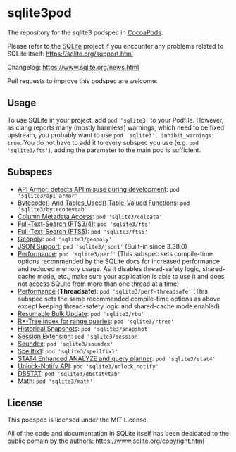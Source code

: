 sqlite3pod
==========

The repository for the sqlite3 podspec in [CocoaPods](http://cocoapods.org).

Please refer to the [SQLite](https://www.sqlite.org) project if you encounter any problems related to SQLite itself: https://sqlite.org/support.html

Changelog: https://www.sqlite.org/news.html

Pull requests to improve this podspec are welcome.

## Usage

To use SQLite in your project, add `pod 'sqlite3'` to your Podfile. However, as clang reports many (mostly harmless) warnings, which need to be fixed upstream, you probably want to use `pod 'sqlite3', inhibit_warnings: true`. You do not have to add it to every subspec you use (e.g. `pod 'sqlite3/fts'`), adding the parameter to the main pod is sufficient.


## Subspecs

- [API Armor, detects API misuse during development](https://sqlite.org/compile.html#enable_api_armor): `pod 'sqlite3/api_armor'`
- [Bytecode() And Tables_Used() Table-Valued Functions](https://www.sqlite.org/bytecodevtab.html): `pod 'sqlite3/bytecodevtab'`
- [Column Metadata Access](https://sqlite.org/compile.html#enable_column_metadata): `pod 'sqlite3/coldata'`
- [Full-Text-Search (FTS3/4)](https://www.sqlite.org/fts3.html): `pod 'sqlite3/fts'`
- [Full-Text-Search (FTS5)](https://www.sqlite.org/fts5.html): `pod 'sqlite3/fts5'`
- [Geopoly](https://sqlite.org/geopoly.html): `pod 'sqlite3/geopoly'`
- [JSON Support](https://www.sqlite.org/json1.html): `pod 'sqlite3/json1'` (Built-in since 3.38.0)
- [Performance](https://sqlite.org/compile.html#rcmd): `pod 'sqlite3/perf'`
  (This subspec sets compile-time options recommended by the SQLite docs for increased performance and reduced memory usage. As it disables thread-safety logic, shared-cache mode, etc., make sure your application is able to use it and does not access SQLite from more than one thread at a time)
- [Performance](https://sqlite.org/compile.html#rcmd) (**Threadsafe**): `pod 'sqlite3/perf-threadsafe'`
  (This subspec sets the same recommended compile-time options as above except keeping thread-safety logic and shared-cache mode enabled)
- [Resumable Bulk Update](https://www.sqlite.org/rbu.html): `pod 'sqlite3/rbu'`
- [R*-Tree index for range queries](https://www.sqlite.org/rtree.html): `pod 'sqlite3/rtree'`
- [Historical Snapshots](https://www.sqlite.org/c3ref/snapshot.html): `pod 'sqlite3/snapshot'`
- [Session Extension](https://www.sqlite.org/sessionintro.html): `pod 'sqlite3/session'`
- [Soundex](https://www.sqlite.org/lang_corefunc.html#soundex): `pod 'sqlite3/soundex'`
- [Spellfix1](https://www.sqlite.org/spellfix1.html): `pod 'sqlite3/spellfix1'`
- [STAT4 Enhanced ANALYZE and query planner](https://sqlite.org/compile.html#enable_stat4): `pod 'sqlite3/stat4'`
- [Unlock-Notify API](https://www.sqlite.org/unlock_notify.html): `pod 'sqlite3/unlock_notify'`
- [DBSTAT](https://www.sqlite.org/dbstat.html): `pod 'sqlite3/dbstatvtab'`
- [Math](https://www.sqlite.org/lang_mathfunc.html): `pod 'sqlite3/math'`

## License

This podspec is licensed under the MIT License.

All of the code and documentation in SQLite itself has been dedicated to the public domain by the authors: https://www.sqlite.org/copyright.html
